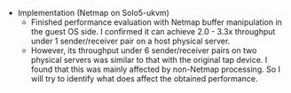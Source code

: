 - Implementation (Netmap on Solo5-ukvm)
  - Finished performance evaluation with Netmap buffer manipulation in the guest OS side. I confirmed it can achieve 2.0 - 3.3x throughput under 1 sender/receiver pair on a host physical server.
  - However, its throughput under 6 sender/receiver pairs on two physical servers was similar to that with the original tap device. I found that this was mainly affected by non-Netmap processing. So I will try to identify what does affect the obtained performance.
